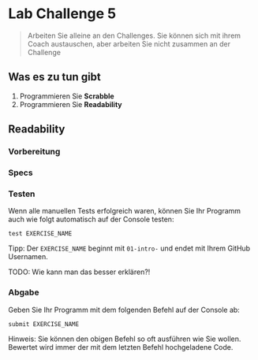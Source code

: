 # Lab Challenge 5

> Arbeiten Sie alleine an den Challenges. Sie können sich mit ihrem Coach austauschen, aber arbeiten Sie nicht zusammen an der Challenge

## Was es zu tun gibt

1. Programmieren Sie **Scrabble**
1. Programmieren Sie **Readability**

## Readability

### Vorbereitung

### Specs

### Testen

Wenn alle manuellen Tests erfolgreich waren, können Sie Ihr Programm auch wie folgt automatisch auf der Console testen:

~~~shell 
test EXERCISE_NAME
~~~

Tipp: Der ```EXERCISE_NAME``` beginnt mit ```01-intro-``` und endet mit Ihrem GitHub Usernamen.

TODO: Wie kann man das besser erklären?!

### Abgabe

Geben Sie Ihr Programm mit dem folgenden Befehl auf der Console ab:

~~~shell
submit EXERCISE_NAME
~~~

Hinweis: Sie können den obigen Befehl so oft ausführen wie Sie wollen. Bewertet wird immer der mit dem letzten Befehl hochgeladene Code.
